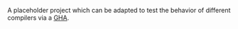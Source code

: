 A placeholder project which can be adapted to test the behavior of different compilers via a [GHA](../../.github/workflows/check_compilers.yml).

